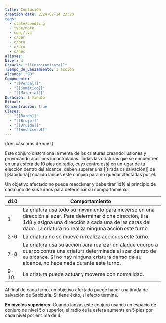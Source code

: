 ```yaml
---
title: Confusión
creation date: 2024-02-14 23:20
tags:
  - state/seedling
  - type/note
  - conj/lv4
  - c/bar
  - c/bru
  - c/dru
  - c/hec
aliases: 
Nivel: 4
Escuela: "[[Encantamiento]]"
Tiempo_de_Lanzamiento: 1 accion
Alcance: "90"
Componente:
  - "[[Verbal]]"
  - "[[Somático]]"
  - "[[Material]]"
Duración: 1 minuto
Ritual: 
Concentración: true
Clases:
  - "[[Bardo]]"
  - "[[Brujo]]"
  - "[[Druida]]"
  - "[[Hechicero]]"
---
```

(tres cáscaras de nuez)

Este conjuro distorsiona la mente de las criaturas creando ilusiones y provocando acciones incontroladas. Todas las criaturas que se encuentren en una esfera de 10 pies de radio, cuyo centro está en un lugar de tu elección dentro del alcance, deben superar una [[tirada de salvación]] de [[Sabiduría]] cuando lances este conjuro para no quedar afectadas por él.

Un objetivo afectado no puede reaccionar y debe tirar 1d10 al principio de cada uno de sus turnos para determinar su comportamiento.

| d10 | Comportamiento |
| ---- | ---- |
| 1 | La criatura usa todo su movimiento para moverse en una dirección al azar. Para determinar dicha dirección, tira 1d8 y asigna una dirección a cada una de las caras del dado. La criatura no realiza ninguna acción este turno. |
| 2-6 | La criatura no se mueve ni realiza acciones este turno. |
| 7-8 | La criatura usa su acción para realizar un ataque cuerpo a cuerpo contra una criatura determinada al azar dentro de su alcance. Si no hay ninguna criatura dentro de su alcance, no hace nada durante este turno. |
| 9-10 | La criatura puede actuar y moverse con normalidad. |

Al final de cada turno, un objetivo afectado puede hacer una tirada de salvación de Sabiduría. Si tiene éxito, el efecto termina.

**En niveles superiores.** Cuando lanzas este conjuro usando un espacio de conjuro de nivel 5 o superior, el radio de la esfera aumenta en 5 pies por cada nivel por encima de 4.